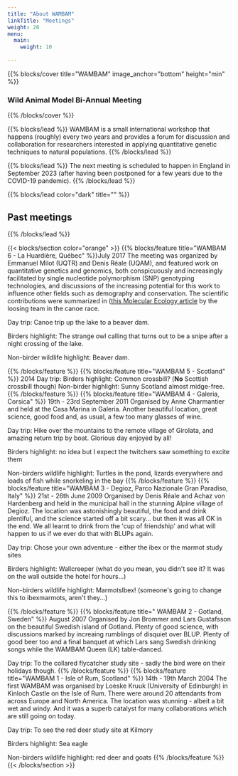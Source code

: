 ```yaml
---
title: "About WAMBAM"
linkTitle: "Meetings"
weight: 20
menu:
  main:
    weight: 10
   
---
```


{{% blocks/cover title="WAMBAM" image_anchor="bottom" height="min" %}}
### **Wild Animal Model Bi-Annual Meeting**

{{% /blocks/cover %}}

{{% blocks/lead %}}
WAMBAM is a small international workshop that happens (roughly) every two years and provides a forum for discussion and collaboration for researchers interested in applying quantitative genetic techniques to natural populations.
{{% /blocks/lead %}}


{{% blocks/lead %}}
The next meeting is scheduled to happen in England in September 2023 (after having been postponed for a few years due to the COVID-19 pandemic). 
{{% /blocks/lead %}}

{{% blocks/lead color="dark" title="" %}}
## **Past meetings**
{{% /blocks/lead %}}


{{< blocks/section color="orange" >}}
{{% blocks/feature title="WAMBAM 6 - La Huardière, Québec" %}}July 2017
The meeting was organized by Emmanuel Milot (UQTR) and Denis Réale (UQAM), and featured work on quantitative genetics and genomics, both conspicuously and increasingly facilitated by single nucleotide polymorphism (SNP) genotyping technologies, and discussions of the increasing potential for this work to influence other fields such as demography and conservation.  The scientific contributions were summarized in ([this Molecular Ecology article](https://onlinelibrary.wiley.com/doi/full/10.1111/mec.14510) by the loosing team in the canoe race.

Day trip: Canoe trip up the lake to a beaver dam.

Birders highlight: The strange owl calling that turns out to be a snipe after a night crossing of the lake.

Non-birder wildlife highlight: Beaver dam.

<!--- <figure>
	<img src="wambam2017.jpg" style="width:80%">
	<figcaption> Participants of WAMBAM 2017. Left to right are Timothée Bonnet, Denis Réale, Tom Houslay, Dave Coltman, Henrik Jensen, Paula Marjamäki, Drew Sauve, Martin Leclerc, Gabriel Pigeon, Stephen White, Andrew McAdam, Vincent Careau, Charlotte Regan, Gabrielle Dubuc‐Messier, Erwan Quéméré, Darren Hunter, Pascal Marrot, Alexandra Sparks, Walid Mawass, Pirmin Nietlisbach, Nancy Chen, Boris Delahaie, Antoine Favier, Erica Ponzi, Ian Dewan, Dylan Saatoglu, Ryan Earley, David Fisher, Suzanne Bonamour, Alina Niskanen, Alastair Wilson, Maria João Janeiro, Isabel Winney, Laura Gervais, Michael Morrissey, Anne Charmantier, Eryn McFarlane, Céline Teplitsky, Caroline Thomson and Emmanuel Milot. Not in photograph: Jacob Moorad and Yannick Noël. Photograph: Anne Charmantier </figcaption>
</figure> -->
{{% /blocks/feature %}}
{{% blocks/feature title="WAMBAM 5 - Scotland" %}}
2014
Day trip: 
Birders highlight: Common crossbill? (**No** Scottish crossbill though)
Non-birder highlight: Sunny Scotland almost midge-free. 
{{% /blocks/feature %}}
{{% blocks/feature title="WAMBAM 4 - Galeria, Corsica" %}}
19th - 23rd September 2011
Organised by Anne Charmantier and held at the Casa Marina in Galeria. Another beautiful location, great science, good food and, as usual, a few too many glasses of wine.

Day trip: Hike over the mountains to the remote village of Girolata, and amazing return trip by boat. Glorious day enjoyed by all!

Birders highlight: no idea but I expect the twitchers saw something to excite them

Non-birders wildlife highlight: Turtles in the pond, lizards everywhere and loads of fish while snorkeling in the bay
{{% /blocks/feature %}}
{{% blocks/feature title="WAMBAM 3 - Degioz, Parco Nazionale Gran Paradiso, Italy" %}}
21st - 26th June 2009
Organised by Denis Réale and Achaz von Hardenberg and held in the municipal hall in the stunning Alpine village of Degioz. The location was astonishingly beautiful, the food and drink plentiful, and the science started off a bit scary... but then it was all OK in the end. We all learnt to drink from the 'cup of friendship' and what will happen to us if we ever do that with BLUPs again.

Day trip: Chose your own adventure - either the ibex or the marmot study sites

Birders highlight: Wallcreeper (what do you mean, you didn't see it? It was on the wall outside the hotel for hours...)

Non-birders wildlife highlight: MarmotsIbex! (someone's going to change this to ibexmarmots, aren't they...)

{{% /blocks/feature %}}
{{% blocks/feature title=" WAMBAM 2 - Gotland, Sweden" %}}
August 2007
Organised by Jon Brommer and Lars Gustafsson on the beautiful Swedish island of Gotland. Plenty of good science, with discussions marked by increaing rumblings of disquiet over BLUP. Plenty of good beer too and a final banquet at which Lars sang Swedish drinking songs while the WAMBAM Queen (LK) table-danced.

Day trip: To the collared flycatcher study site - sadly the bird were on their holidays though.
{{% /blocks/feature %}}
{{% blocks/feature title="WAMBAM 1 - Isle of Rum, Scotland" %}}
14th - 19th March 2004
The first WAMBAM was organised by Loeske Kruuk (University of Edinburgh) in Kinloch Castle on the Isle of Rum. There were around 20 attendants from across Europe and North America. The location was stunning - albeit a bit wet and windy. And it was a superb catalyst for many collaborations which are still going on today.

Day trip: To see the red deer study site at Kilmory

Birders highlight: Sea eagle

Non-birders wildlife highlight: red deer and goats
{{% /blocks/feature %}}
{{< /blocks/section >}}


